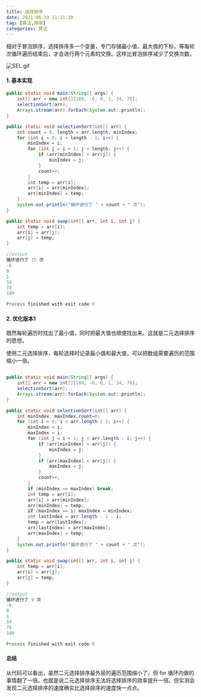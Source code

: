```yaml
---
title: 选择排序
date: 2021-06-19 11:11:30
tag: [算法,排序]
categories: 算法
---
```


相对于冒泡排序，选择排序多一个变量，专门存储最小值、最大值的下标，等每轮次循环遍历结束后，才会进行两个元素的交换。这样比冒泡排序减少了交换次数。

![SEL.gif](https://gitee.com/missingnine/own-image-store/raw/master/202106/SEL.gif)

#### 1. 基本实现

```java
public static void main(String[] args) {
    int[] arr = new int[]{189, -6, 0, 1, 34, 78};
    selectionSort(arr);
    Arrays.stream(arr).forEach(System.out::println);
}

public static void selectionSort(int[] arr) {
    int count = 0, length = arr.length, minIndex;
    for (int i = 0; i < length - 1; i++) {
        minIndex = i;
        for (int j = i + 1; j < length; j++) {
            if (arr[minIndex] > arr[j]) {
                minIndex = j;
            }
            count++;
        }
        int temp = arr[i];
        arr[i] = arr[minIndex];
        arr[minIndex] = temp;
    }
    System.out.println("循环进行了 " + count + " 次");
}

public static void swap(int[] arr, int i, int j) {
    int temp = arr[i];
    arr[i] = arr[j];
    arr[j] = temp;
}

//output
循环进行了 15 次
-6
0
1
34
78
189

Process finished with exit code 0

```
#### 2. 优化版本1
既然每轮遍历时找出了最小值，同时把最大值也顺便找出来。这就是二元选择排序的思想。

使用二元选择排序，每轮选择时记录最小值和最大值，可以把数组需要遍历的范围缩小一倍。

```java

public static void main(String[] args) {
    int[] arr = new int[]{189, -6, 0, 1, 34, 78};
    selectionSort(arr);
    Arrays.stream(arr).forEach(System.out::println);
}

public static void selectionSort(int[] arr) {
    int minIndex, maxIndex,count=0;
    for (int i = 0; i < arr.length / 2; i++) {
        minIndex = i;
        maxIndex = i;
        for (int j = i + 1; j < arr.length - i; j++) {
            if (arr[minIndex] > arr[j]) {
                minIndex = j;
            }
            if (arr[maxIndex] < arr[j]) {
                maxIndex = j;
            }
            count++;
        }
        if (minIndex == maxIndex) break;
        int temp = arr[i];
        arr[i] = arr[minIndex];
        arr[minIndex] = temp;
        if (maxIndex == i) maxIndex = minIndex;
        int lastIndex = arr.length - 1 - i;
        temp = arr[lastIndex];
        arr[lastIndex] = arr[maxIndex];
        arr[maxIndex] = temp;
    }
    System.out.println("循环进行了 " + count + " 次");
}

public static void swap(int[] arr, int i, int j) {
    int temp = arr[i];
    arr[i] = arr[j];
    arr[j] = temp;
}

//output
循环进行了 9 次
-6
0
1
34
78
189

Process finished with exit code 0

```
#### 总结
从代码可以看出，虽然二元选择排序最外层的遍历范围缩小了，但 for 循环内做的事情翻了一倍。也就是说二元选择排序无法将选择排序的效率提升一倍。但实测会发现二元选择排序的速度确实比选择排序的速度快一点点。
